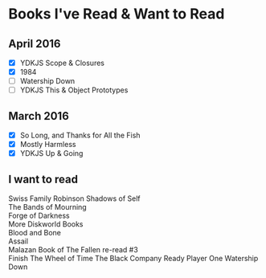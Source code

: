# Books I've Read & Want to Read

## April 2016

- [x] YDKJS Scope & Closures
- [x] 1984
- [ ] Watership Down
- [ ] YDKJS This & Object Prototypes

## March 2016

- [x] So Long, and Thanks for All the Fish
- [x] Mostly Harmless
- [x] YDKJS Up & Going

## I want to read

Swiss Family Robinson
Shadows of Self  
The Bands of Mourning  
Forge of Darkness  
More Diskworld Books  
Blood and Bone  
Assail  
Malazan Book of The Fallen re-read #3  
Finish The Wheel of Time
The Black Company
Ready Player One
Watership Down